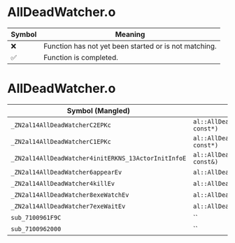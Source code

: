 # AllDeadWatcher.o
| Symbol | Meaning 
| ------------- | ------------- 
| :x: | Function has not yet been started or is not matching. 
| :white_check_mark: | Function is completed. 


# AllDeadWatcher.o
| Symbol (Mangled) | Symbol (Demangled) | Decompiled? |
| ------------- |  ------------- | ------------- |
| `_ZN2al14AllDeadWatcherC2EPKc` | `al::AllDeadWatcher::AllDeadWatcher(char const*)` | :white_check_mark: |
| `_ZN2al14AllDeadWatcherC1EPKc` | `al::AllDeadWatcher::AllDeadWatcher(char const*)` | :white_check_mark: |
| `_ZN2al14AllDeadWatcher4initERKNS_13ActorInitInfoE` | `al::AllDeadWatcher::init(al::ActorInitInfo const&)` | :white_check_mark: |
| `_ZN2al14AllDeadWatcher6appearEv` | `al::AllDeadWatcher::appear(void)` | :white_check_mark: |
| `_ZN2al14AllDeadWatcher4killEv` | `al::AllDeadWatcher::kill(void)` | :white_check_mark: |
| `_ZN2al14AllDeadWatcher8exeWatchEv` | `al::AllDeadWatcher::exeWatch(void)` | :white_check_mark: |
| `_ZN2al14AllDeadWatcher7exeWaitEv` | `al::AllDeadWatcher::exeWait(void)` | :white_check_mark: |
| `sub_7100961F9C` | `` | :white_check_mark: |
| `sub_7100962000` | `` | :white_check_mark: |

